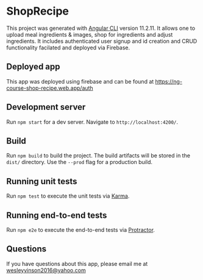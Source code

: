 # ShopRecipe

This project was generated with [Angular CLI](https://github.com/angular/angular-cli) version 11.2.11.  It allows one to upload meal ingredients & images,
shop for ingredients and adjust ingredients.  It includes authenticated user signup and id creation and CRUD functionality facilated and deployed via Firebase.

## Deployed app

This app was deployed using firebase and can be found at https://ng-course-shop-recipe.web.app/auth

## Development server

Run `npm start` for a dev server. Navigate to `http://localhost:4200/`. 

## Build

Run `npm build` to build the project. The build artifacts will be stored in the `dist/` directory. Use the `--prod` flag for a production build.

## Running unit tests

Run `npm test` to execute the unit tests via [Karma](https://karma-runner.github.io).

## Running end-to-end tests

Run `npm e2e` to execute the end-to-end tests via [Protractor](http://www.protractortest.org/).

## Questions

If you have questions about this app, please email me at wesleyvinson2016@yahoo.com
